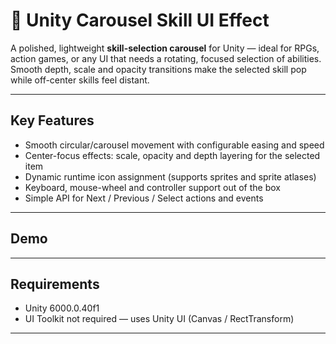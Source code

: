 # 🎠 Unity Carousel Skill UI Effect

A polished, lightweight **skill-selection carousel** for Unity — ideal for RPGs, action games, or any UI that needs a rotating, focused selection of abilities. Smooth depth, scale and opacity transitions make the selected skill pop while off-center skills feel distant.

---

## Key Features
- Smooth circular/carousel movement with configurable easing and speed  
- Center-focus effects: scale, opacity and depth layering for the selected item  
- Dynamic runtime icon assignment (supports sprites and sprite atlases)  
- Keyboard, mouse-wheel and controller support out of the box  
- Simple API for Next / Previous / Select actions and events

---

## Demo

---

## Requirements
- Unity 6000.0.40f1  
- UI Toolkit not required — uses Unity UI (Canvas / RectTransform)

---
